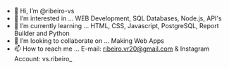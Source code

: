 - 👋 Hi, I’m @ribeiro-vs
- 👀 I’m interested in ... WEB Development, SQL Databases, Node.js, API's 
- 🌱 I’m currently learning ... HTML, CSS, Javascript, PostgreSQL, Report Builder and Python
- 💞️ I’m looking to collaborate on ... Making Web Apps
- 📫 How to reach me ... E-mail: ribeiro.vr20@gmail.com & Instagram Account: vs.ribeiro_

<!---
ribeiro-vs/ribeiro-vs is a ✨ special ✨ repository because its `README.md` (this file) appears on your GitHub profile.
You can click the Preview link to take a look at your changes.
--->
